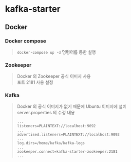 # kafka-starter

## Docker
### Docker compose
> `docker-compose up -d` 명령어를 통한 실행

### Zookeeper
> Docker 의 Zookeeper 공식 이미지 사용  
> 포트 2181 사용 설정  

### Kafka
> Docker 의 공식 이미지가 없기 때문에 Ubuntu 이미지에 설치  
> server.properties 의 수정 내용  
> ```properties
> ...
> listeners=PLAINTEXT://localhost:9092
> ...
> advertised.listeners=PLAINTEXT://localhost:9092
> ...
> log.dirs=/home/kafka/kafka-logs
> ...
> zookeeper.connect=kafka-starter-zookeeper:2181
> ...
> ```  


